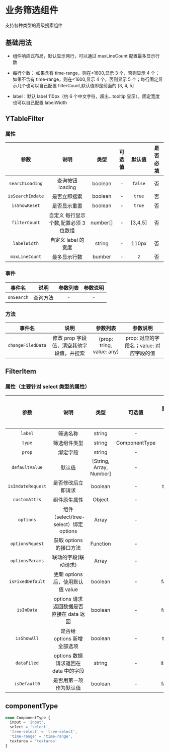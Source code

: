 <!-- 加载 demo 组件 start -->
<script setup>
import demo from './demo.vue'
</script>
<!-- 加载 demo 组件 end -->

<!-- 正文开始 -->

# 业务筛选组件

支持各种类型的高级搜索组件

## 基础用法

- 组件响应式布局，默认显示两行，可以通过 maxLineCount 配置最多显示行数
- 每行个数： 如果含有 time-range，则在<1600,显示 3 个，否则显示 4 个；如果不含有 time-range，则在<1600,显示 4 个，否则显示 5 个；每行固定显示几个也可以自己配置 filterCount,默认值即是前面的 [3, 4, 5]
- label：默认 label 110px（约 6 个中文字符，超出...tooltip 显示），固定宽度也可以自己配置 labelWidth

  <Preview comp-name="TableFilter" demo-name="demo">
  <demo />
  </Preview>

## YTableFilter

### 属性

|       参数       |                 说明                  |   类型   | 可选值 | 默认值  | 是否必填 |
| :--------------: | :-----------------------------------: | :------: | :----: | :-----: | :------: |
| `searchLoading`  |           查询按钮 loading            | boolean  |   -    | `false` |    否    |
| `isSearchImdate` |             是否立即搜索              | boolean  |   -    | `true`  |    否    |
|  `isShowReset`   |             是否显示重置              | boolean  |   -    | `true`  |    否    |
|  `filterCount`   | 自定义 每行显示个数,配置必须 3 位数组 | number[] |   -    | [3,4,5] |    否    |
|   `labelWidth`   |          自定义 label 的宽度          |  string  |   -    |  110px  |    否    |
|  `maxLineCount`  |             最多显示行数              |  bumber  |   -    |   `2`   |    否    |

### 事件

|   事件名   |   说明   | 参数列表 | 参数说明 |
| :--------: | :------: | :------: | :------: |
| `onSearch` | 查询方法 |    -     |    -     |

### 方法

|      事件名       |                   说明                   |         参数列表          |                参数说明                 |
| :---------------: | :--------------------------------------: | :-----------------------: | :-------------------------------------: |
| `changeFiledData` | 修改 prop 字段值，清空其他字段值，并搜索 | (prop: tring, value: any) | prop: 对应的字段名；value: 对应字段的值 |

## FilterItem

### 属性（主要针对 select 类型的属性）

|       参数        |                   说明                   |          类型           |    可选值     | 默认值 | 是否必填 |
| :---------------: | :--------------------------------------: | :---------------------: | :-----------: | :----: | :------: |
|      `label`      |                 筛选名称                 |         string          |       -       |   -    |    是    |
|      `type`       |               筛选组件类型               |         string          | ComponentType |   -    |    是    |
|      `prop`       |                 绑定字段                 |         string          |       -       |   -    |    是    |
|  `defaultValue`   |                  默认值                  | [String, Array, Number] |       -       |   -    |    否    |
| `isImdateRequest` |            是否修改后立即请求            |         boolean         |       -       |  true  |    否    |
|   `customAttrs`   |               组件原生属性               |         Object          |       -       |   -    |    否    |
|     `options`     |  组件（select/tree-select）绑定 options  |          Array          |       -       |   []   |    否    |
|  `optionsRquest`  |         获取 options 的接口方法          |        Function         |       -       |   -    |    否    |
|  `optionsParams`  |           联动的字段(联动请求)           |          Array          |       -       |   []   |    否    |
| `isFixedDefault`  |    更新 options 后，使用默认值 value     |         boolean         |       -       | false  |    否    |
|    `isInData`     | options 请求返回数据是否直接在 data 返回 |         boolean         |       -       | false  |    否    |
|    `isShowAll`    |       是否给 options 新增全部选项        |         boolean         |       -       |  true  |    否    |
|    `dataFiled`    |   options 数据请求返回在 data 中的字段   |         string          |       -       | items  |    否    |
|   `isDefault0`    |          是否用第一项作为默认值          |         boolean         |       -       | false  |    否    |

## componentType

```ts
enum ComponentType {
  input = 'input',
  select = 'select',
  'tree-select' = 'tree-select',
  'time-range' = 'time-range',
  textarea = 'textarea'
}
```
